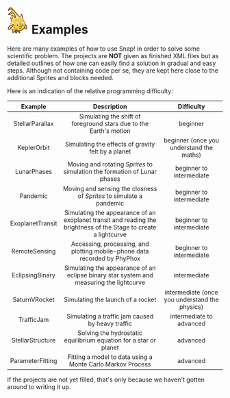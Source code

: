 # <img alt="scientific-snap-icon" src="../images/einstein_snap.png" width="50"/> Examples

Here are many examples of how to use Snap! in order to solve some scientific problem.  The projects are **NOT** given as finished XML files but as detailed outlines of how one can easily find a solution in gradual and easy steps. Although not containing code per se, they are kept here close to the additional Sprites and blocks needed.

Here is an indication of the relative programming difficulty:

| Example  | Description  | Difficulty  |
| :-----:  | :---------:  | :--------:  |
| StellarParallax  | Simulating the shift of foreground stars due to the Earth's motion  | beginner  |
| KeplerOrbit  | Simulating the effects of gravity felt by a planet  | beginner (once you understand the maths)  |
| LunarPhases  | Moving and rotating *Sprites* to simulation the formation of Lunar phases  | beginner to intermediate  |
| Pandemic  | Moving and sensing the closness of *Sprites* to simulate a pandemic  | beginner to intermediate  |
| ExoplanetTransit  | Simulating the appearance of an exoplanet transit and reading the brightness of the Stage to create a lightcurve  | beginner to intermediate  |
| RemoteSensing  | Accessing, processing, and plotting mobile-phone data recorded by PhyPhox  | beginner to intermediate  |
| EclipsingBinary  | Simulating the appearance of an eclipse binary star system and measuring the lightcurve  | intermediate  |
| SaturnVRocket | Simulating the launch of a rocket | intermediate (once you understand the physics) |
| TrafficJam  | Simulating a traffic jam caused by heavy traffic  | intermediate to advanced |
| StellarStructure  | Solving the hydrostatic equilibrium equation for a star or planet  | advanced |
| ParameterFitting  | Fitting a model to data using a Monte Carlo Markov Process  | advanced  |

If the projects are not yet filled, that's only because we haven't gotten around to writing it up.
